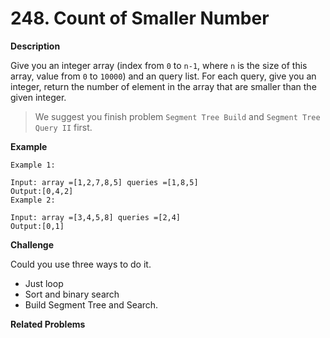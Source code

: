 # 248. Count of Smaller Number

**Description**

Give you an integer array (index from `0` to `n-1`, where `n` is the size of this array, value from `0` to `10000`) and an query list. For each query, give you an integer, return the number of element in the array that are smaller than the given integer.

> We suggest you finish problem `Segment Tree Build` and `Segment Tree Query II` first.

**Example**

```
Example 1:

Input: array =[1,2,7,8,5] queries =[1,8,5]
Output:[0,4,2]
Example 2:

Input: array =[3,4,5,8] queries =[2,4]
Output:[0,1]
```

**Challenge**

Could you use three ways to do it.

- Just loop
- Sort and binary search
- Build Segment Tree and Search.

**Related Problems**

